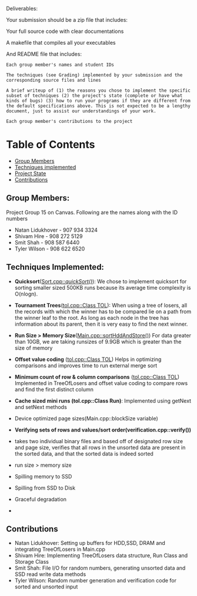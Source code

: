 Deliverables:

Your submission should be a zip file that includes:

Your full source code with clear documentations

A makefile that compiles all your executables

And README file that includes:

    Each group member's names and student IDs

    The techniques (see Grading) implemented by your submission and the corresponding source files and lines

    A brief writeup of (1) the reasons you chose to implement the specific subset of techniques (2) the project's state (complete or have what kinds of bugs) (3) how to run your programs if they are different from the default specifications above. This is not expected to be a lengthy document, just to assist our understandings of your work.

    Each group member's contributions to the project

# Table of Contents

- [Group Members](#group-members)
- [Techniques implemented](#techniques-implemented)
- [Project State](#project-state)
- [Contributions](#contributions)

## Group Members:

Project Group 15 on Canvas. Following are the names along with the ID numbers

- Natan Lidukhover - 907 934 3324
- Shivam Hire - 908 272 5129
- Smit Shah - 908 587 6440
- Tyler Wilson - 908 622 6520

## Techniques Implemented:

- **Quicksort**([Sort.cpp::_quickSort()_](https://github.com/natanlidukhover/CS764-Project/blob/151c72b0719a4629e72e2ad6d5970118f2cb0499/Sort.cpp#L97)):
  We chose to implement quicksort for sorting smaller sized 500KB runs because its average time complexity is O(nlogn).
- **Tournament Trees**([tol.cpp::Class TOL](https://github.com/natanlidukhover/CS764-Project/blob/151c72b0719a4629e72e2ad6d5970118f2cb0499/tol.cpp#L526)):
  When using a tree of losers,
  all the records with which the winner has to be compared lie on a path from the winner leaf to the root. As long as each node in the tree has information about its parent, then it is very easy to find the next winner.
- **Run Size > Memory Size**([Main.cpp::sortHddAndStore()](https://github.com/natanlidukhover/CS764-Project/blob/151c72b0719a4629e72e2ad6d5970118f2cb0499/Main.cpp#L261C1-L262C1)) For data greater than 10GB, we are taking runsizes of 9.9GB which is greater than the size of memory
- **Offset value coding** ([tol.cpp::Class TOL](https://github.com/natanlidukhover/CS764-Project/blob/151c72b0719a4629e72e2ad6d5970118f2cb0499/tol.cpp#L292))
  Helps in optimizing comparisons and improves time to run external merge sort
- **Minimum count of row & column comparisons** ([tol.cpp::Class TOL](https://github.com/natanlidukhover/CS764-Project/blob/151c72b0719a4629e72e2ad6d5970118f2cb0499/tol.cpp#L292))
  Implemented in TreeOfLosers and offset value coding to compare rows and find the first distinct column
- **Cache sized mini runs (tol.cpp::Class Run)**:
  Implemented using getNext and setNext methods
- Device optimized page sizes(Main.cpp::blockSize variable)
- **Verifying sets of rows and values/sort order(verification.cpp::verify())**
- takes two individual binary files and based off of designated row size and page size, verifies that all rows in the unsorted data are present in the sorted data, and that the sorted data is indeed sorted

- run size > memory size
- Spilling memory to SSD
- Spilling from SSD to Disk
- Graceful degradation
-

## Contributions

- Natan Lidukhover: Setting up buffers for HDD,SSD, DRAM and integrating TreeOfLosers in Main.cpp
- Shivam Hire: Implementing TreeOfLosers data structure, Run Class and Storage Class
- Smit Shah: File I/O for random numbers, generating unsorted data and SSD read write data methods
- Tyler Wilson: Random number generation and verification code for sorted and unsorted input
